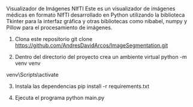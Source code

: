 Visualizador de Imágenes NIfTI
Este es un visualizador de imágenes médicas en formato NIfTI desarrollado en Python utilizando la biblioteca Tkinter para la interfaz gráfica y otras bibliotecas como nibabel, numpy y Pillow para el procesamiento de imágenes.

1. Clona este repositorio 
git clone https://github.com/AndresDavidArcos/ImageSegmentation.git

2. Dentro del directorio del proyecto crea un ambiente virtual
python -m venv venv

venv\Scripts\activate

3. Instala las dependencias
pip install -r requirements.txt

4. Ejecuta el programa
python main.py
